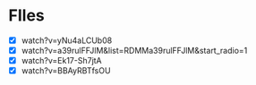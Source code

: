 # FIles

- [x] watch?v=yNu4aLCUb08
- [x] watch?v=a39rulFFJlM&list=RDMMa39rulFFJlM&start_radio=1
- [x] watch?v=Ek17-Sh7jtA
- [x] watch?v=BBAyRBTfsOU

